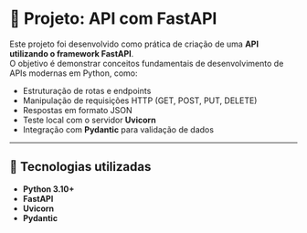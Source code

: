 # 🧩 Projeto: API com FastAPI

Este projeto foi desenvolvido como prática de criação de uma **API utilizando o framework FastAPI**.  
O objetivo é demonstrar conceitos fundamentais de desenvolvimento de APIs modernas em Python, como:

- Estruturação de rotas e endpoints  
- Manipulação de requisições HTTP (GET, POST, PUT, DELETE)  
- Respostas em formato JSON  
- Teste local com o servidor **Uvicorn**  
- Integração com **Pydantic** para validação de dados  


---

## 🚀 Tecnologias utilizadas

- **Python 3.10+**  
- **FastAPI**  
- **Uvicorn**  
- **Pydantic**  
